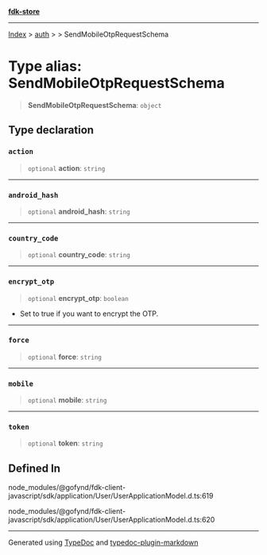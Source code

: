 [**fdk-store**](../../../README.md)
***

[Index](../../../API.md) > [auth](../../README.md) > [<internal>](../README.md) > SendMobileOtpRequestSchema

# Type alias: SendMobileOtpRequestSchema

> **SendMobileOtpRequestSchema**: `object`

## Type declaration

### `action`

> `optional` **action**: `string`

***

### `android_hash`

> `optional` **android\_hash**: `string`

***

### `country_code`

> `optional` **country\_code**: `string`

***

### `encrypt_otp`

> `optional` **encrypt\_otp**: `boolean`

- Set to true if you want to encrypt the OTP.

***

### `force`

> `optional` **force**: `string`

***

### `mobile`

> `optional` **mobile**: `string`

***

### `token`

> `optional` **token**: `string`

## Defined In

node\_modules/@gofynd/fdk-client-javascript/sdk/application/User/UserApplicationModel.d.ts:619

node\_modules/@gofynd/fdk-client-javascript/sdk/application/User/UserApplicationModel.d.ts:620

***
Generated using [TypeDoc](https://typedoc.org/) and [typedoc-plugin-markdown](https://www.npmjs.com/package/typedoc-plugin-markdown)
